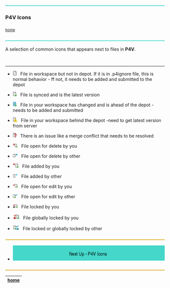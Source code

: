![](../images/line3.png)

### P4V Icons

<sub>[home](../README.md#user-content-p4v)</sub>

![](../images/line3.png)

A selection of common icons that appears next to files in **P4V**.

<br>

---

* ![](images/p4v_file_txt.png)&nbsp;&nbsp;&nbsp;File in workspace but not in depot.  If it is in .p4ignore file, this is normal behavior -  ff not, it needs to be added and submitted to the depot

* ![](images/p4v_file_sync.png)&nbsp;&nbsp;&nbsp;File is synced and is the latest version

* ![](images/p4v_file_differs.png)&nbsp;&nbsp;&nbsp;File in your workspace has changed and is ahead of the depot - needs to be added and submitted

* ![p4 icon](images/p4v_file_notsync.png)&nbsp;&nbsp;&nbsp;File in your workspace behind the depot -need to get latest version from server

* ![p4 icon](images/p4v_file_needs_resolve.png)&nbsp;&nbsp;&nbsp;There is an issue like a merge conflict that needs to be resolved

* ![p4 icon](images/p4v_file_delete.png)&nbsp;&nbsp;&nbsp;File open for delete by you

* ![p4 icon](images/p4v_file_delete_other.png)&nbsp;&nbsp;&nbsp;File open for delete by other

* ![p4 icon](images/p4v_file_add.png)&nbsp;&nbsp;&nbsp;File added by you

* ![p4 icon](images/p4v_file_add_other_ws.png)&nbsp;&nbsp;&nbsp;File added by other

* ![p4 icon](images/p4v_file_edit_head.png)&nbsp;&nbsp;&nbsp;File open for edit by you

* ![p4 icon](images/p4v_file_edit_other.png)&nbsp;&nbsp;&nbsp;File open for edit by other

* ![p4 icon](images/p4v_file_lock.png)&nbsp;&nbsp;&nbsp;File locked by you

* ![p4 icon](images/p4v-global-lock1.png)&nbsp;&nbsp;&nbsp;File globally locked by you

* ![p4 icon](images/p4v-global-lock2.png)&nbsp;&nbsp;&nbsp;File locked or globally locked by other

![](../images/line.png)

* ![p4 icons banner](images/p4vicons.png)

![](../images/line.png)

| [home](../README.md#user-content-p4v) |
|---|
